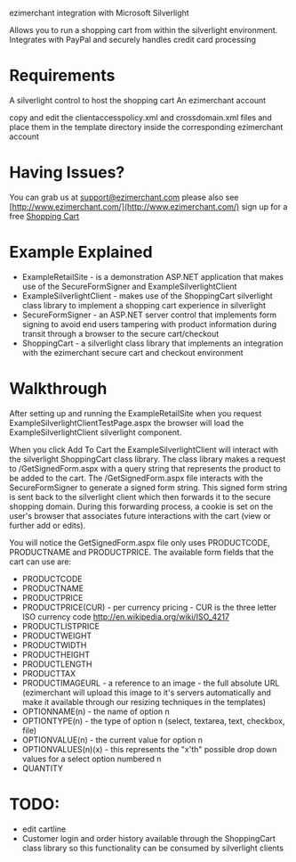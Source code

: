 
ezimerchant integration with Microsoft Silverlight

Allows you to run a shopping cart from within the silverlight environment.
Integrates with PayPal and securely handles credit card processing

Requirements
============
A silverlight control to host the shopping cart
An ezimerchant account

copy and edit the clientaccesspolicy.xml and crossdomain.xml files and place them in the template directory inside the corresponding ezimerchant account

Having Issues?
==============

You can grab us at support@ezimerchant.com please also see [http://www.ezimerchant.com/](http://www.ezimerchant.com/) sign up for a free [Shopping Cart](http://www.ezimerchant.com/)

Example Explained
=================

* ExampleRetailSite - is a demonstration ASP.NET application that makes use of the SecureFormSigner and ExampleSilverlightClient
* ExampleSilverlightClient - makes use of the ShoppingCart silverlight class library to implement a shopping cart experience in silverlight
* SecureFormSigner - an ASP.NET server control that implements form signing to avoid end users tampering with product information during transit through a browser to the secure cart/checkout
* ShoppingCart - a silverlight class library that implements an integration with the ezimerchant secure cart and checkout environment

Walkthrough
===========

After setting up and running the ExampleRetailSite when you request ExampleSilverlightClientTestPage.aspx the browser will load the ExampleSilverlightClient silverlight component.

When you click Add To Cart the ExampleSilverlightClient will interact with the silverlight ShoppingCart class library. The class library makes a request to /GetSignedForm.aspx with a 
query string that represents the product to be added to the cart. The /GetSignedForm.aspx file interacts with the SecureFormSigner to generate a signed form string. This signed form string is
sent back to the silverlight client which then forwards it to the secure shopping domain. During this forwarding process, a cookie is set on the user's browser that associates future interactions
with the cart (view or further add or edits).

You will notice the GetSignedForm.aspx file only uses PRODUCTCODE, PRODUCTNAME and PRODUCTPRICE. The available form fields that the cart can use are:

* PRODUCTCODE 
* PRODUCTNAME
* PRODUCTPRICE
* PRODUCTPRICE(CUR) - per currency pricing - CUR is the three letter ISO currency code http://en.wikipedia.org/wiki/ISO_4217
* PRODUCTLISTPRICE
* PRODUCTWEIGHT
* PRODUCTWIDTH
* PRODUCTHEIGHT
* PRODUCTLENGTH
* PRODUCTTAX
* PRODUCTIMAGEURL - a reference to an image - the full absolute URL (ezimerchant will upload this image to it's servers automatically and make it available through our resizing techniques in the templates)
* OPTIONNAME(n) - the name of option n
* OPTIONTYPE(n) - the type of option n (select, textarea, text, checkbox, file)
* OPTIONVALUE(n) - the current value for option n
* OPTIONVALUES(n)(x) - this represents the "x'th" possible drop down values for a select option numbered n
* QUANTITY

TODO:
=====

* edit cartline
* Customer login and order history available through the ShoppingCart class library so this functionality can be consumed by silverlight clients



